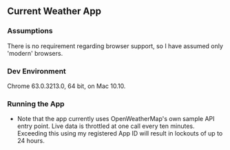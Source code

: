 ## Current Weather App

### Assumptions

There is no requirement regarding browser support, so I have assumed only 'modern' browsers.

### Dev Environment

Chrome 63.0.3213.0, 64 bit, on Mac 10.10.

### Running the App

* Note that the app currently uses OpenWeatherMap's own sample API entry point.  Live data is throttled at one call every ten minutes.  Exceeding this using my registered App ID will result in lockouts of up to 24 hours.